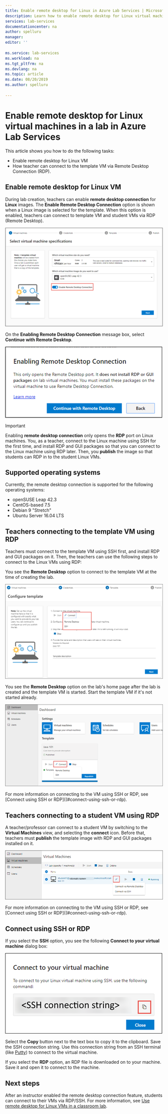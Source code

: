 ```yaml
---
title: Enable remote desktop for Linux in Azure Lab Services | Microsoft Docs
description: Learn how to enable remote desktop for Linux virtual machines in a lab in Azure Lab Services.  
services: lab-services
documentationcenter: na
author: spelluru
manager: 
editor: ''

ms.service: lab-services
ms.workload: na
ms.tgt_pltfrm: na
ms.devlang: na
ms.topic: article
ms.date: 08/20/2019
ms.author: spelluru

---
```


# Enable remote desktop for Linux virtual machines in a lab in Azure Lab Services
This article shows you how to do the following tasks:

- Enable remote desktop for Linux VM
- How teacher can connect to the template VM via Remote Desktop Connection (RDP).

## Enable remote desktop for Linux VM
During lab creation, teachers can enable **remote desktop connection** for **Linux** images. The **Enable Remote Desktop Connection** option is shown when a Linux image is selected for the template. When this option is enabled, teachers can connect to template VM and student VMs via RDP (Remote Desktop). 

![Enable remote desktop connection for a Linux image](../media/how-to-enable-remote-desktop-linux/enable-rdp-option.png)

On the **Enabling Remote Desktop Connection** message box, select **Continue with Remote Desktop**. 

![Enable remote desktop connection for a Linux image](../media/how-to-enable-remote-desktop-linux/enabling-remote-desktop-connection-dialog.png)

> [!IMPORTANT] 
> Enabling **remote desktop connection** only opens the **RDP** port on Linux machines. You, as a teacher, connect to the Linux machine using SSH for the first time, and install RDP and GUI packages so that you can connect to the Linux machine using RDP later. Then, you **publish** the image so that students can RDP in to the student Linux VMs. 

## Supported operating systems
Currently, the remote desktop connection is supported for the following operating systems:

- openSUSE Leap 42.3
- CentOS-based 7.5
- Debian 9 "Stretch"
- Ubuntu Server 16.04 LTS

## Teachers connecting to the template VM using RDP
Teachers must connect to the template VM using SSH first, and install RDP and GUI packages on it. Then, the teachers can use the following steps to connect to the Linux VMs using RDP: 

You see the **Remote Desktop** option to connect to the template VM at the time of creating the lab. 

![Connect to template via RDP at the time of creation](../media/how-to-enable-remote-desktop-linux/connect-at-creation.png)

You see the **Remote Desktop** option on the lab's home page after the lab is created and the template VM is started. Start the template VM if it's not started already. 

![Connect to template via RDP after the lab is created](../media/how-to-enable-remote-desktop-linux/rdp-after-lab-creation.png) 

For more information on connecting to the VM using SSH or RDP, see [Connect using SSH or RDP]((#connect-using-ssh-or-rdp). 

## Teachers connecting to a student VM using RDP
A teacher/professor can connect to a student VM by switching to the **Virtual Machines** view, and selecting the **connect** icon. Before that, teachers must **publish** the template image with RDP and GUI packages installed on it. 

![Teachers connecting to the student VM](../media/how-to-enable-remote-desktop-linux/teacher-connect-to-student-vm.png)

For more information on connecting to the VM using SSH or RDP, see [Connect using SSH or RDP]((#connect-using-ssh-or-rdp). 

## Connect using SSH or RDP
If you select the **SSH** option, you see the following **Connect to your virtual machine** dialog box:  

![SSH connection string](../media/how-to-enable-remote-desktop-linux/ssh-connection-string.png)

Select the **Copy** button next to the text box to copy it to the clipboard. Save the SSH connection string. Use this connection string from an SSH terminal (like [Putty](https://www.putty.org/)) to connect to the virtual machine.

If you select the **RDP** option, an RDP file is downloaded on to your machine. Save it and open it to connect to the machine. 

## Next steps
After an instructor enabled the remote desktop connection feature, students can connect to their VMs via RDP/SSH. For more information, see [Use remote desktop for Linux VMs in a classroom lab](how-to-use-remote-desktop-linux-student.md). 